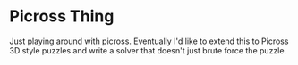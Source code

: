 # Picross Thing

Just playing around with picross. Eventually I'd like to extend this to Picross 3D style puzzles and write a solver that doesn't just brute force the puzzle.
